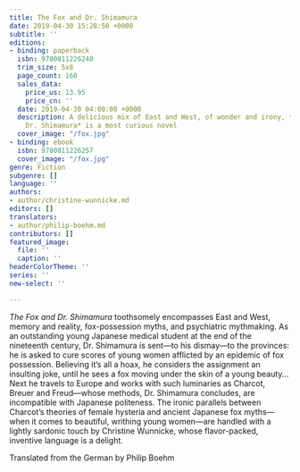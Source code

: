 ```yaml
---
title: The Fox and Dr. Shimamura
date: 2019-04-30 15:28:50 +0000
subtitle: ''
editions:
- binding: paperback
  isbn: 9780811226240
  trim_size: 5x8
  page_count: 160
  sales_data:
    price_us: 13.95
    price_cn: ''
  date: 2019-04-30 04:00:00 +0000
  description: A delicious mix of East and West, of wonder and irony, *The Fox and
    Dr. Shimamura* is a most curious novel
  cover_image: "/fox.jpg"
- binding: ebook
  isbn: 9780811226257
  cover_image: "/fox.jpg"
genre: Fiction
subgenre: []
language: ''
authors:
- author/christine-wunnicke.md
editors: []
translators:
- author/philip-boehm.md
contributors: []
featured_image:
  file: ''
  caption: ''
headerColorTheme: ''
series: ''
new-select: ''

---
```

_The Fox and Dr. Shimamura_ toothsomely encompasses East and West, memory and reality, fox-possession myths, and psychiatric mythmaking. As an outstanding young Japanese medical student at the end of the nineteenth century, Dr. Shimamura is sent—to his dismay—to the provinces: he is asked to cure scores of young women afflicted by an epidemic of fox possession. Believing it’s all a hoax, he considers the assignment an insulting joke, until he sees a fox moving under the skin of a young beauty... Next he travels to Europe and works with such luminaries as Charcot, Breuer and Freud—whose methods, Dr. Shimamura concludes, are incompatible with Japanese politeness. The ironic parallels between Charcot’s theories of female hysteria and ancient Japanese fox myths—when it comes to beautiful, writhing young women—are handled with a lightly sardonic touch by Christine Wunnicke, whose flavor-packed, inventive language is a delight.

Translated from the German by Philip Boehm